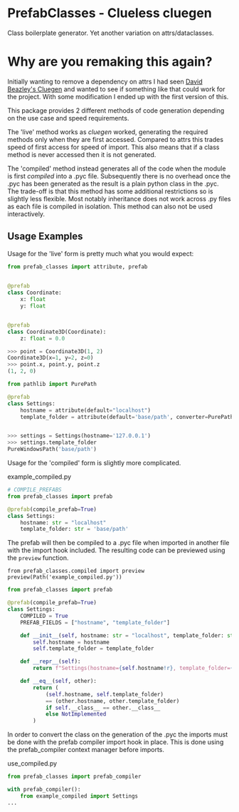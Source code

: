 # PrefabClasses - Clueless cluegen #

Class boilerplate generator. Yet another variation on attrs/dataclasses.

# Why are you remaking this again? #

Initially wanting to remove a dependency on attrs I had seen 
[David Beazley's Cluegen](https://github.com/dabeaz/cluegen)
and wanted to see if something like that could work for the 
project. With some modification I ended up with the first
version of this.

This package provides 2 different methods of code generation
depending on the use case and speed requirements.

The 'live' method works as *cluegen* worked, generating the 
required methods only when they are first accessed. Compared to
attrs this trades speed of first access for speed of import. 
This also means that if a class method is never accessed then 
it is not generated.

The 'compiled' method instead generates all of the code when the 
module is first *compiled* into a .pyc file. Subsequently there 
is no overhead once the .pyc has been generated as the result 
is a plain python class in the .pyc. The trade-off is that this
method has some additional restrictions so is slightly less
flexible. Most notably inheritance does not work across .py files
as each file is compiled in isolation. This method can also not
be used interactively.

## Usage Examples ##

Usage for the 'live' form is pretty much what you would expect:

```python
from prefab_classes import attribute, prefab
   

@prefab
class Coordinate:
    x: float
    y: float


@prefab
class Coordinate3D(Coordinate):
    z: float = 0.0

>>> point = Coordinate3D(1, 2)
Coordinate3D(x=1, y=2, z=0)
>>> point.x, point.y, point.z
(1, 2, 0)

from pathlib import PurePath

@prefab
class Settings:
    hostname = attribute(default="localhost")
    template_folder = attribute(default='base/path', converter=PurePath)


>>> settings = Settings(hostname='127.0.0.1')
>>> settings.template_folder
PureWindowsPath('base/path')
```

Usage for the 'compiled' form is slightly more complicated.

example_compiled.py
```python
# COMPILE_PREFABS
from prefab_classes import prefab

@prefab(compile_prefab=True)
class Settings:
    hostname: str = "localhost"
    template_folder: str = 'base/path'
```

The prefab will then be compiled to a .pyc file when imported in another file
with the import hook included. The resulting code can be previewed using the 
`preview` function.

`from prefab_classes.compiled import preview`
`preview(Path('example_compiled.py'))`
```python
from prefab_classes import prefab

@prefab(compile_prefab=True)
class Settings:
    COMPILED = True
    PREFAB_FIELDS = ["hostname", "template_folder"]

    def __init__(self, hostname: str = "localhost", template_folder: str = "base/path"):
        self.hostname = hostname
        self.template_folder = template_folder

    def __repr__(self):
        return f"Settings(hostname={self.hostname!r}, template_folder={self.template_folder!r})"

    def __eq__(self, other):
        return (
            (self.hostname, self.template_folder)
            == (other.hostname, other.template_folder)
            if self.__class__ == other.__class__
            else NotImplemented
        )
```

In order to convert the class on the generation of the .pyc the imports must be done
with the prefab compiler import hook in place. This is done using the prefab_compiler
context manager before imports.

use_compiled.py
```python
from prefab_classes import prefab_compiler

with prefab_compiler():
    from example_compiled import Settings
...
```

